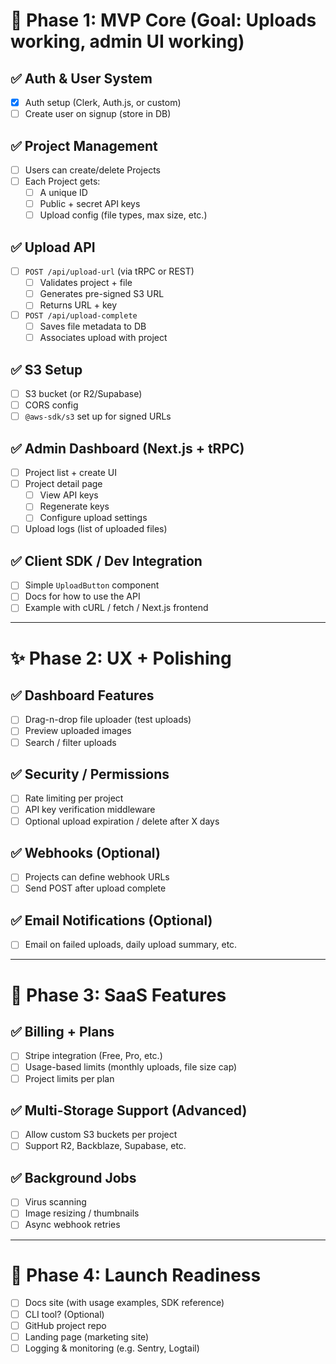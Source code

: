 # 🚀 Phase 1: MVP Core (Goal: Uploads working, admin UI working)

## ✅ Auth & User System
- [x] Auth setup (Clerk, Auth.js, or custom)
- [ ] Create user on signup (store in DB)

## ✅ Project Management
- [ ] Users can create/delete Projects
- [ ] Each Project gets:
  - [ ] A unique ID
  - [ ] Public + secret API keys
  - [ ] Upload config (file types, max size, etc.)

## ✅ Upload API
- [ ] `POST /api/upload-url` (via tRPC or REST)
  - [ ] Validates project + file
  - [ ] Generates pre-signed S3 URL
  - [ ] Returns URL + key
- [ ] `POST /api/upload-complete`
  - [ ] Saves file metadata to DB
  - [ ] Associates upload with project

## ✅ S3 Setup
- [ ] S3 bucket (or R2/Supabase)
- [ ] CORS config
- [ ] `@aws-sdk/s3` set up for signed URLs

## ✅ Admin Dashboard (Next.js + tRPC)
- [ ] Project list + create UI
- [ ] Project detail page
  - [ ] View API keys
  - [ ] Regenerate keys
  - [ ] Configure upload settings
- [ ] Upload logs (list of uploaded files)

## ✅ Client SDK / Dev Integration
- [ ] Simple `UploadButton` component
- [ ] Docs for how to use the API
- [ ] Example with cURL / fetch / Next.js frontend

---

# ✨ Phase 2: UX + Polishing

## ✅ Dashboard Features
- [ ] Drag-n-drop file uploader (test uploads)
- [ ] Preview uploaded images
- [ ] Search / filter uploads

## ✅ Security / Permissions
- [ ] Rate limiting per project
- [ ] API key verification middleware
- [ ] Optional upload expiration / delete after X days

## ✅ Webhooks (Optional)
- [ ] Projects can define webhook URLs
- [ ] Send POST after upload complete

## ✅ Email Notifications (Optional)
- [ ] Email on failed uploads, daily upload summary, etc.

---

# 💸 Phase 3: SaaS Features

## ✅ Billing + Plans
- [ ] Stripe integration (Free, Pro, etc.)
- [ ] Usage-based limits (monthly uploads, file size cap)
- [ ] Project limits per plan

## ✅ Multi-Storage Support (Advanced)
- [ ] Allow custom S3 buckets per project
- [ ] Support R2, Backblaze, Supabase, etc.

## ✅ Background Jobs
- [ ] Virus scanning
- [ ] Image resizing / thumbnails
- [ ] Async webhook retries

---

# 🧪 Phase 4: Launch Readiness
- [ ] Docs site (with usage examples, SDK reference)
- [ ] CLI tool? (Optional)
- [ ] GitHub project repo
- [ ] Landing page (marketing site)
- [ ] Logging & monitoring (e.g. Sentry, Logtail)
